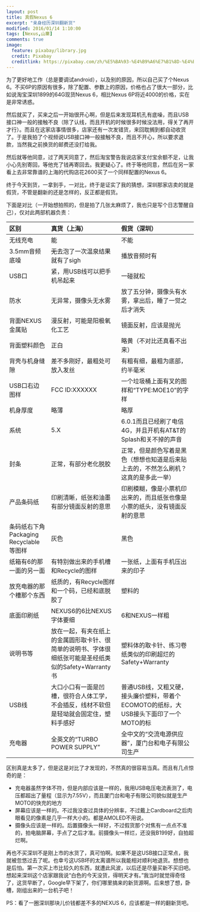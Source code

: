```yaml
---
layout: post
title: 真假Nexus 6
excerpt: "亲身经历深圳翻新货"
modified: 2016/01/14 1:10:00  
tags: [Nexus,山寨]
comments: true
image:
  feature: pixabay/library.jpg
  credit: Pixabay
  creditlink: https://pixabay.com/zh/%E5%BA%93-%E4%B9%A6%E7%B1%8D-%E4%B9%A6%E6%9E%B6-%E6%95%99%E8%82%B2-%E6%96%87%E5%AD%A6-%E5%AD%A6%E6%A0%A1-%E7%9F%A5%E8%AF%86-%E5%A4%A7%E5%AD%A6-%E6%99%BA%E6%85%A7-%E6%9E%B6-438389/
---
```


为了更好地工作（总是要调试android），以及别的原因，所以自己买了个Nexus 6。不买6P的原因有很多，除了配置、参数上的原因，价格也占了很大一部分，比如说淘宝深圳1899的64G现货Nexus 6，相比Nexus 6P将近4000的价格，实在是非常诱惑。

然后就买了，买来之后一开始很开心啊，但是后来发现耳机孔有底噪，而且USB接口神一般的接触不良（除了认线，而且开机的时候很多时候没法用，得关了再开才行）。而且在这家店事情很多，店家还有一次发错货，来回耽搁到都自动收货了。于是我拍了个视频说USB接口神一般接触不良，而且不开心，所以要求退款，当然我之前换货的邮费还没打给我。

然后就等他同意，过了两天同意了，然后淘宝警告我说店家支付宝余额不足，让我小心先别寄回，等他充了钱再寄回去。我更疑心了。终于等他同意，然后在另一家看上去非常靠谱的上海的代购店花2600买了一个同样配置的Nexus 6。

终于今天到货，一拿到手，一对比，终于是证实了我的猜想，深圳那家店卖的就是假货，不管是翻新的还是怎样的，反正都是假货。

下面是对比（一开始想拍照的，但是拍了几张太麻烦了，我也只是写个日志警醒自己），仅对此两部机器负责：

| 区别 | 真货（上海） | 假货（深圳） |
|:--------|:--------|:--------|
| 无线充电 | 能 | 不能 |
| 3.5mm音频底噪 | <s>无</s>去泡了一次温泉结果就有了sigh | 播放音频时有 |
| USB口 | 紧，用USB线可以把手机吊起来 | 一碰就松 |
| 防水 | 无异常，摄像头无水雾 | 放了五分钟，摄像头有水雾，拿出后，睡了一觉之后才消失 |
| 背面NEXUS金属贴 | 漫反射，可能是阳极氧化工艺 | 镜面反射，应该是抛光 |
| 背面塑料颜色 | 正白 | 略黄（不对比还真看不出来） |
| 背壳与机身缝隙 | 差不多刚好，最粗处可放入发丝 | 有粗有细，最粗为底部，约半毫米 |
| USB口右边图样 | FCC ID:XXXXXX | 一个垃圾桶上面有叉的图样和“TYPE:MOE10”的字样 |
| 机身厚度 | 略薄 | 略厚 |
| 系统 | 5.X | 6.0.1而且已经刷了电信4G，并且开机有AT&T的Splash和关不掉的声音 |
| 封条 | 正常，有部分老化脱胶 | 正常，但是颜色写着是黑色（想想也知道是后来贴上去的，不然怎么刷机？这真的是多此一举） |
| 产品条码纸 | 印刷清晰，纸张和油墨有部分镜面反射的意思 | 印刷模糊，像是小票机印出来的，而且纸张也像是小票的纸头，没有镜面反射的意思 |
| 条码纸右下角Packaging Recyclable等图样 | 灰色 | 黑色 |
| 纸箱有6的那一面的另一面 | 有特别做出来的手机槽和Recycle的图样 | 一张纸，上面有手机压出来的印子 |
| 放充电器的那个槽那个东西 | 纸质的，有Recycle图样和一个码，已经和底脱胶了 | 塑料的 |
| 底面印刷纸 | NEXUS6的6比NEXUS字体要细 | 6和NEXUS一样粗 |
| 说明书等 | 放在一起，有夹在纸上的金属圆形取卡针、很简单的说明书、字体很细纸张可能是圣经纸类似的Safety+Warranty书 | 塑料体的取卡针、练习卷纸类似的印刷超烂的Safety+Warranty |
| USB线 | 大口小口有一面是凹槽，很符合人体工学，不会插反，线材不软但是轻坳就会固定住，塑料手感好 | 普通USB线，又粗又硬，接头廉价塑料，带着个ECOMOTO的纸标，大USB接头下面印了一个MOTO的标 |
| 充电器 | 全英文的“TURBO POWER SUPPLY” | 全中文的“交流电源供应器”，厦门台和电子有限公司生产 |

区别真是太多了，但是这是对比了才发现的，不然真的很容易当真。而且有几点惊奇的是：

- 充电器虽然字体不符，但是内部应该是一样的，我用USB电压电流表测了，电压都超出了量程（显示为7.55V），而且厦门台和电子有限公司貌似就是生产MOTO的快充的地方
- 屏幕应该是一样的。不过我没查过具体的分辨率，不过戴上Cardboard之后肉眼看见的像素是几乎一样大小的。都是AMOLED不用说。
- 摄像头应该是一样的。后置摄像头一样好，不过假货那个对焦有一点点不准的，拍电脑屏幕，手点了之后才准。前摄像头一样烂，还没我B199好，自拍超烂啊。

再也不买深圳不是刚上市的水货了，真可怕啊。如果不是这USB接口正常点，我就被忽悠过去了呢。也幸亏这USB坏的太离谱所以我能相对顺利地退货。想想也是后怕。第一次买上市比较久的东西，就遭此风波，以后还是尽量买新不买旧吧。想起来深圳这个店家跟我说“白色的今天没货，得明天才有。”我当时就觉得奇怪了，这货早断了，Google早下架了，你们哪里搞来的新货源啊。后来想了想，卧槽，刚组出来的一台机子吧！

PS：看了一圈深圳那块儿价钱都差不多的NEXUS 6，应该都是一样的翻新货吧。
